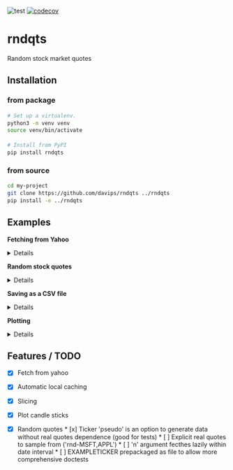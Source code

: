 ![test](https://github.com/davips/rndqts/workflows/test/badge.svg)
[![codecov](https://codecov.io/gh/davips/rndqts/branch/main/graph/badge.svg)](https://codecov.io/gh/davips/rndqts)

# rndqts
Random stock market quotes


## Installation
### from package
```bash
# Set up a virtualenv. 
python3 -m venv venv
source venv/bin/activate

# Install from PyPI
pip install rndqts
```

### from source
```bash
cd my-project
git clone https://github.com/davips/rndqts ../rndqts
pip install -e ../rndqts
```

## Examples

**Fetching from Yahoo** <details>
<p>

```python3
from rndqts.quotes import Quotes

print(Quotes("VALE3.sa").data)
"""
Fetching VALE3.sa ...

[*********************100%***********************]  1 of 1 completed
                  Open        High        Low       Close    Volume
Date                                                               
2000-01-03    2.175114    2.201526   2.175114    2.175114    585600
2000-01-04    2.154401    2.159062   2.123328    2.123328    782400
2000-01-05    2.097431    2.123328   2.097431    2.123328   1876800
2000-01-06    2.123328    2.175114   2.123328    2.123328    792000
2000-01-07    2.149217    2.211886   2.149217    2.201010   5347200
...                ...         ...        ...         ...       ...
2021-01-06   94.980003   96.349998  94.400002   96.050003  53722500
2021-01-07   96.610001  102.529999  96.610001  102.320000  74541400
2021-01-08  103.010002  103.349998  98.199997  101.260002  43879400
2021-01-11  100.250000  101.959999  99.699997  101.800003  18259400
2021-01-12  102.500000  102.620003  99.330002   99.550003  19832500

[5259 rows x 5 columns]

"""
```


</p>
</details>

**Random stock quotes** <details>
<p>

```python3
from rndqts.quotes import Quotes

# Caching real quotes from Yahoo.
Quotes("PETR4.sa", progress=False).data
Quotes("VALE3.sa", progress=False).data
Quotes("CSNA3.sa", progress=False).data
Quotes("USIM5.sa", progress=False).data

# Generating random quotes.
print(Quotes("rnd", seed=42).data)
"""
Fetching PETR4.sa ...
Fetching CSNA3.sa ...
Fetching USIM5.sa ...
          Open      High       Low     Close    Volume
Date                                                  
0     1.200021  1.226008  1.196326  1.202129         5
1     1.031286  1.338619  0.969459  1.117780        13
2     1.318694  1.386048  1.054407  1.076145        29
3     1.161271  1.337793  0.985241  1.333848        61
4     1.397219  1.412562  1.391739  1.408030       125
...        ...       ...       ...       ...       ...
3995  1.148051  1.161673  1.061298  1.124327  88315543
3996  1.226079  1.253347  1.194810  1.215101  77630090
3997  1.130570  1.137203  1.116103  1.130779  56259184
3998  1.041856  1.105484  0.924760  0.996029  13517372
3999  1.007603  1.008232  0.999234  1.000000  27034747

[4000 rows x 5 columns]

"""
```

```python3



"""

"""
```


</p>
</details>

**Saving as a CSV file** <details>
<p>

```python3
from rndqts.quotes import Quotes

Quotes("VALE3.sa").data.to_csv("/tmp/myfile.csv")


"""

"""
```


</p>
</details>

**Plotting** <details>
<p>

```python3
from rndqts.quotes import Quotes

Quotes("VALE3.sa")[1000:1060].plot()
"""
Fetching VALE3.sa ...
[*********************100%***********************]  1 of 1 completed
"""

"""

"""
```


<p><img src="examples/plotvale3.png" alt="Output as a browser window"></p>
</p>
</details>


## Features / TODO

* [x] Fetch from yahoo
* [x] Automatic local caching
* [x] Slicing
* [x] Plot candle sticks
* [x] Random quotes
       * [x] Ticker 'pseudo' is an option to generate data without real quotes dependence (good for tests)
       * [ ] Explicit real quotes to sample from ('rnd-MSFT,APPL')
       * [ ] 'n' argument fecthes lazily within date interval
       * [ ] EXAMPLETICKER prepackaged as file to allow more comprehensive doctests
  

